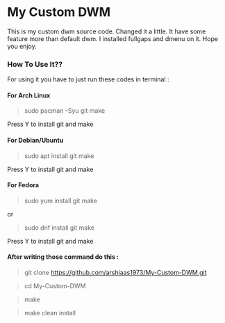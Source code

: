 # My Custom DWM
This is my custom dwm source code. Changed it a little. It have some feature more than default dwm. I installed fullgaps and dmenu on it. Hope you enjoy.
### How To Use It??
For using it you have to just run these codes in terminal : 

#### For Arch Linux
> sudo pacman -Syu git make

Press Y to install git and make
#### For Debian/Ubuntu
> sudo apt install git make

Press Y to install git and make
#### For Fedora
> sudo yum install git make

or

> sudo dnf install git make

Press Y to install git and make
#### After writing those command do this :
> git clone https://github.com/arshiaas1973/My-Custom-DWM.git

> cd My-Custom-DWM

> make

> make clean install


